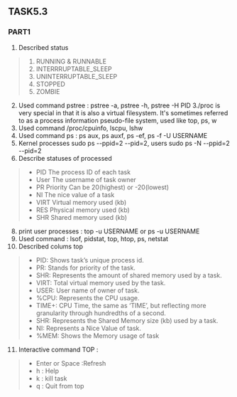## TASK5.3

### PART1

1. Described status 
> 1. RUNNING & RUNNABLE
> 2. INTERRRUPTABLE_SLEEP
> 3. UNINTERRUPTABLE_SLEEP
> 4. STOPPED
> 4. ZOMBIE
2. Used command pstree : pstree -a, pstree -h, pstree -H PID
3./proc is very special in that it is also a virtual filesystem. It's sometimes referred to as a process information pseudo-file system, used like top, ps, w
4. Used command /proc/cpuinfo, lscpu, lshw  
5. Used command ps : ps aux, ps auxf, ps -ef, ps -f -U USERNAME
6. Kernel processes sudo ps --ppid=2 --pid=2, users sudo ps -N --ppid=2 --pid=2
7. Describe statuses of processed
> - PID 	The process ID of each task 
> - User 	The username of task owner
> - PR 	Priority Can be 20(highest) or -20(lowest)
> - NI 	The nice value of a task 
> - VIRT 	Virtual memory used (kb)
> - RES 	Physical memory used (kb)
> - SHR 	Shared memory used (kb)
8. print user processes : top -u USERNAME or ps -u USERNAME
9. Used command : lsof, pidstat, top, htop, ps, netstat
10. Described colums top
> - PID: Shows task’s unique process id.
> - PR: Stands for priority of the task.
> - SHR: Represents the amount of shared memory used by a task.
> - VIRT: Total virtual memory used by the task.
> - USER: User name of owner of task.
> - %CPU: Represents the CPU usage.
> - TIME+: CPU Time, the same as ‘TIME’, but reflecting more granularity through hundredths of a second.
> - SHR: Represents the Shared Memory size (kb) used by a task.
> - NI: Represents a Nice Value of task.
> - %MEM: Shows the Memory usage of task
11. Interactive command TOP :
> - Enter or Space :Refresh
> - h : Help
> - k : kill task
> - q : Quit from top
